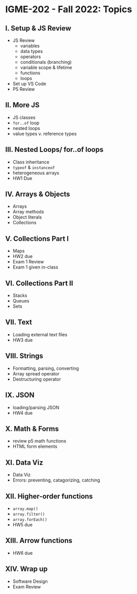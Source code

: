 # IGME-202 - Fall 2022: Topics

## I. Setup & JS Review
- JS Review
  - variables
  - data types
  - operators
  - conditionals (branching)
  - variable scope & lifetime
  - functions
  - loops
- Set up VS Code
- P5 Review

## II. More JS
- JS classes
- `for..of` loop
- nested loops
- value types v. reference types

## III. Nested Loops/ for..of loops
- Class inheritance
- `typeof` & `instanceof`
- heterogeneous arrays
- HW1 Due

## IV. Arrays & Objects
- Arrays
- Array methods
- Object literals
- Collections 

## V. Collections Part I
- Maps
- HW2 due
- Exam 1 Review
- Exam 1 given in-class

## VI. Collections Part II
- Stacks
- Queues
- Sets

## VII. Text
- Loading external text files
- HW3 due

## VIII. Strings
- Formatting, parsing, converting
- Array spread operator
- Destructuring operator

## IX. JSON
- loading/parsing JSON
- HW4 due

## X. Math & Forms
- review p5 math functions
- HTML form elements

## XI. Data Viz
- Data Viz
- Errors: preventing, catagorizing, catching

## XII. Higher-order functions
- `array.map()`
- `array.filter()`
- `array.forEach()`
- HW5 due

## XIII. Arrow functions
- HW6 due

## XIV. Wrap up
- Software Design
- Exam Review
